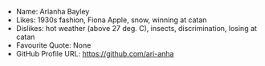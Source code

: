 - Name: Arianha Bayley
- Likes: 1930s fashion, Fiona Apple, snow, winning at catan
- Dislikes: hot weather (above 27 deg. C), insects, discrimination, losing at catan
- Favourite Quote: None
- GitHub Profile URL: https://github.com/ari-anha
